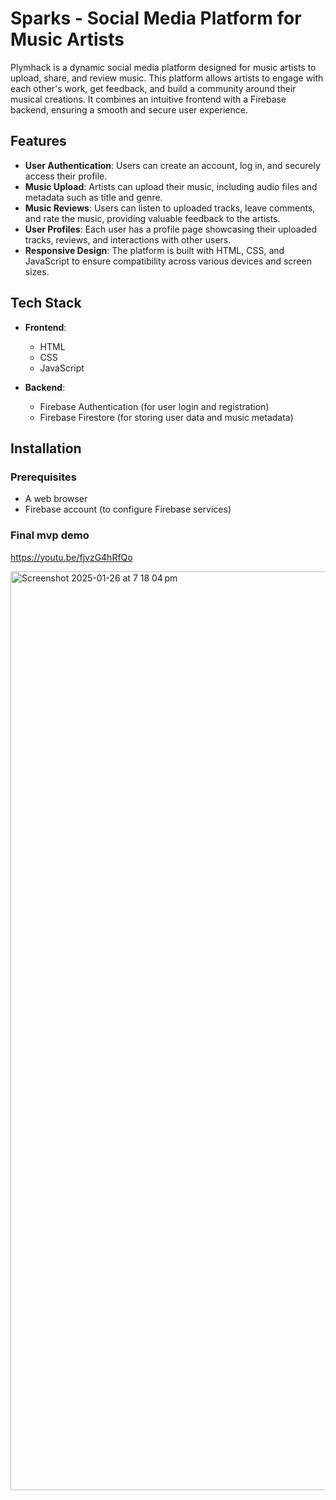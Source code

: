 # Sparks - Social Media Platform for Music Artists

Plymhack is a dynamic social media platform designed for music artists to upload, share, and review music. This platform allows artists to engage with each other's work, get feedback, and build a community around their musical creations. It combines an intuitive frontend with a Firebase backend, ensuring a smooth and secure user experience.

## Features

- **User Authentication**: Users can create an account, log in, and securely access their profile.
- **Music Upload**: Artists can upload their music, including audio files and metadata such as title and genre.
- **Music Reviews**: Users can listen to uploaded tracks, leave comments, and rate the music, providing valuable feedback to the artists.
- **User Profiles**: Each user has a profile page showcasing their uploaded tracks, reviews, and interactions with other users.
- **Responsive Design**: The platform is built with HTML, CSS, and JavaScript to ensure compatibility across various devices and screen sizes.

## Tech Stack

- **Frontend**: 
  - HTML
  - CSS
  - JavaScript
  
- **Backend**: 
  - Firebase Authentication (for user login and registration)
  - Firebase Firestore (for storing user data and music metadata)

## Installation

### Prerequisites

- A web browser
- Firebase account (to configure Firebase services)

### Final mvp demo

https://youtu.be/fjvzG4hRfQo

<img width="1470" alt="Screenshot 2025-01-26 at 7 18 04 pm" src="https://github.com/user-attachments/assets/cdda690e-f6c8-48e7-a3bd-2f6b75050fac" />
